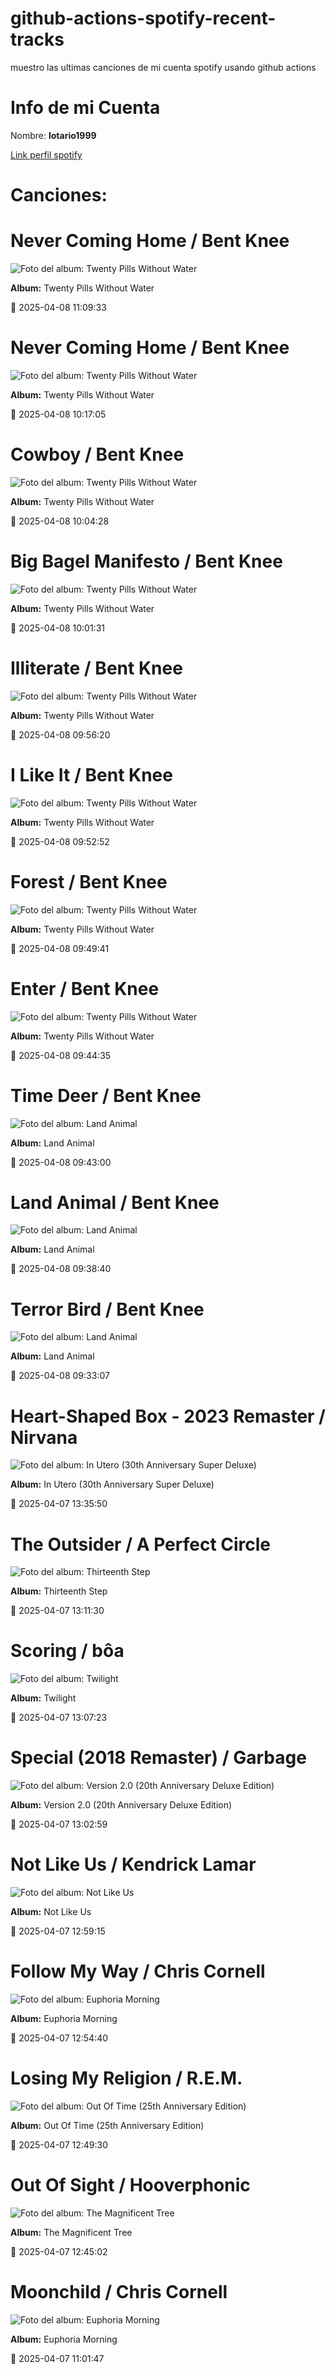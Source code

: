 

# github-actions-spotify-recent-tracks        

muestro las ultimas canciones de mi cuenta spotify usando github actions

# Info de mi Cuenta
Nombre: **lotario1999**

[Link perfil spotify](https://open.spotify.com/user/lotario1999)

# Canciones:



# **Never Coming Home** / Bent Knee

![Foto del album: Twenty Pills Without Water](https://i.scdn.co/image/ab67616d00001e02077c25d3a77662180d7738fa)

**Album:** Twenty Pills Without Water

📅 2025-04-08 11:09:33


# **Never Coming Home** / Bent Knee

![Foto del album: Twenty Pills Without Water](https://i.scdn.co/image/ab67616d00001e02077c25d3a77662180d7738fa)

**Album:** Twenty Pills Without Water

📅 2025-04-08 10:17:05


# **Cowboy** / Bent Knee

![Foto del album: Twenty Pills Without Water](https://i.scdn.co/image/ab67616d00001e02077c25d3a77662180d7738fa)

**Album:** Twenty Pills Without Water

📅 2025-04-08 10:04:28


# **Big Bagel Manifesto** / Bent Knee

![Foto del album: Twenty Pills Without Water](https://i.scdn.co/image/ab67616d00001e02077c25d3a77662180d7738fa)

**Album:** Twenty Pills Without Water

📅 2025-04-08 10:01:31


# **Illiterate** / Bent Knee

![Foto del album: Twenty Pills Without Water](https://i.scdn.co/image/ab67616d00001e02077c25d3a77662180d7738fa)

**Album:** Twenty Pills Without Water

📅 2025-04-08 09:56:20


# **I Like It** / Bent Knee

![Foto del album: Twenty Pills Without Water](https://i.scdn.co/image/ab67616d00001e02077c25d3a77662180d7738fa)

**Album:** Twenty Pills Without Water

📅 2025-04-08 09:52:52


# **Forest** / Bent Knee

![Foto del album: Twenty Pills Without Water](https://i.scdn.co/image/ab67616d00001e02077c25d3a77662180d7738fa)

**Album:** Twenty Pills Without Water

📅 2025-04-08 09:49:41


# **Enter** / Bent Knee

![Foto del album: Twenty Pills Without Water](https://i.scdn.co/image/ab67616d00001e02077c25d3a77662180d7738fa)

**Album:** Twenty Pills Without Water

📅 2025-04-08 09:44:35


# **Time Deer** / Bent Knee

![Foto del album: Land Animal](https://i.scdn.co/image/ab67616d00001e02b3e6b1494af0def99c9d80f0)

**Album:** Land Animal

📅 2025-04-08 09:43:00


# **Land Animal** / Bent Knee

![Foto del album: Land Animal](https://i.scdn.co/image/ab67616d00001e02b3e6b1494af0def99c9d80f0)

**Album:** Land Animal

📅 2025-04-08 09:38:40


# **Terror Bird** / Bent Knee

![Foto del album: Land Animal](https://i.scdn.co/image/ab67616d00001e02b3e6b1494af0def99c9d80f0)

**Album:** Land Animal

📅 2025-04-08 09:33:07


# **Heart-Shaped Box - 2023 Remaster** / Nirvana

![Foto del album: In Utero (30th Anniversary Super Deluxe)](https://i.scdn.co/image/ab67616d00001e02455143dda05c7961b95b29bf)

**Album:** In Utero (30th Anniversary Super Deluxe)

📅 2025-04-07 13:35:50


# **The Outsider** / A Perfect Circle

![Foto del album: Thirteenth Step](https://i.scdn.co/image/ab67616d00001e029fce7baa218063d99799ce52)

**Album:** Thirteenth Step

📅 2025-04-07 13:11:30


# **Scoring** / bôa

![Foto del album: Twilight](https://i.scdn.co/image/ab67616d00001e02948506eef3b3350b2385ef51)

**Album:** Twilight

📅 2025-04-07 13:07:23


# **Special (2018 Remaster)** / Garbage

![Foto del album: Version 2.0 (20th Anniversary Deluxe Edition)](https://i.scdn.co/image/ab67616d00001e021c332142c228621abbf4da6e)

**Album:** Version 2.0 (20th Anniversary Deluxe Edition)

📅 2025-04-07 13:02:59


# **Not Like Us** / Kendrick Lamar

![Foto del album: Not Like Us](https://i.scdn.co/image/ab67616d00001e021ea0c62b2339cbf493a999ad)

**Album:** Not Like Us

📅 2025-04-07 12:59:15


# **Follow My Way** / Chris Cornell

![Foto del album: Euphoria Morning](https://i.scdn.co/image/ab67616d00001e02bd74dc1cdeeb5c4b57945cab)

**Album:** Euphoria Morning

📅 2025-04-07 12:54:40


# **Losing My Religion** / R.E.M.

![Foto del album: Out Of Time (25th Anniversary Edition)](https://i.scdn.co/image/ab67616d00001e02e2dd4e821bcc3f70dc0c8ffd)

**Album:** Out Of Time (25th Anniversary Edition)

📅 2025-04-07 12:49:30


# **Out Of Sight** / Hooverphonic

![Foto del album: The Magnificent Tree](https://i.scdn.co/image/ab67616d00001e02adc391e06a1ecdc2cb4d193f)

**Album:** The Magnificent Tree

📅 2025-04-07 12:45:02


# **Moonchild** / Chris Cornell

![Foto del album: Euphoria Morning](https://i.scdn.co/image/ab67616d00001e02bd74dc1cdeeb5c4b57945cab)

**Album:** Euphoria Morning

📅 2025-04-07 11:01:47
